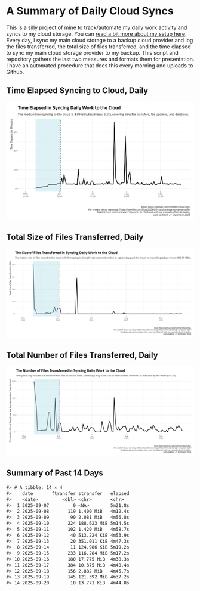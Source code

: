 # A Summary of Daily Cloud Syncs

This is a silly project of mine to track/automate my daily work activity
and syncs to my cloud storage. You can [read a bit more about my setup
here](https://svmiller.com/blog/2025/05/cloud-storage-european-style/).
Every day, I sync my main cloud storage to a backup cloud provider and
log the files transferred, the total size of files transferred, and the
time elapsed to sync my main cloud storage provider to my backup. This
script and repository gathers the last two measures and formats them for
presentation. I have an automated procedure that does this every morning
and uploads to Github.

## Time Elapsed Syncing to Cloud, Daily

![](time-elapsed.png)

## Total Size of Files Transferred, Daily

![](size-transferred.png)

## Total Number of Files Transferred, Daily

![](files-transferred.png)

## Summary of Past 14 Days

    #> # A tibble: 14 × 4
    #>    date       ftransfer stransfer   elapsed
    #>    <date>         <dbl> <chr>       <chr>  
    #>  1 2025-09-07         0 <NA>        5m21.8s
    #>  2 2025-09-08       119 1.400 MiB   4m12.4s
    #>  3 2025-09-09        90 2.081 MiB   4m56.8s
    #>  4 2025-09-10       224 188.623 MiB 5m14.5s
    #>  5 2025-09-11       102 1.420 MiB   4m58.7s
    #>  6 2025-09-12        40 513.224 KiB 4m53.9s
    #>  7 2025-09-13        20 351.011 KiB 4m47.3s
    #>  8 2025-09-14        11 124.986 KiB 5m19.2s
    #>  9 2025-09-15       233 116.284 MiB 5m17.2s
    #> 10 2025-09-16       180 17.775 MiB  4m38.3s
    #> 11 2025-09-17       384 10.375 MiB  4m40.4s
    #> 12 2025-09-18       156 2.882 MiB   4m45.7s
    #> 13 2025-09-19       145 121.392 MiB 4m37.2s
    #> 14 2025-09-20        10 13.771 KiB  4m44.8s
